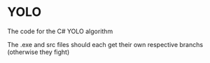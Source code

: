 # YOLO
The code for the C# YOLO algorithm

The .exe and src files should each get their own respective branchs (otherwise they fight)
